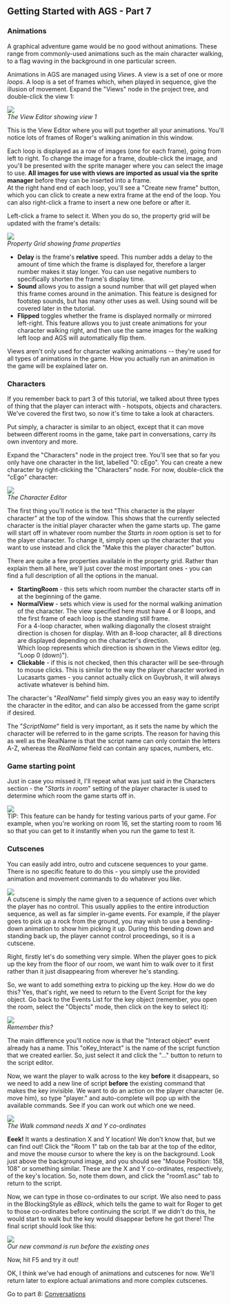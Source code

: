 **Getting Started with AGS - Part 7**
-------------------------------------

### Animations

A graphical adventure game would be no good without animations. These
range from commonly-used animations such as the main character walking,
to a flag waving in the background in one particular screen.

Animations in AGS are managed using *Views*. A view is a set of one or
more *loops*. A loop is a set of frames which, when played in sequence,
give the illusion of movement. Expand the "Views" node in the project
tree, and double-click the view 1:

![](images/intro7_1.jpg)  
*The View Editor showing view 1*

This is the View Editor where you will put together all your animations.
You'll notice lots of frames of Roger's walking animation in this
window.

Each loop is displayed as a row of images (one for each frame), going
from left to right. To change the image for a frame, double-click the
image, and you'll be presented with the sprite manager where you can
select the image to use. **All images for use with views are imported as
usual via the sprite manager** before they can be inserted into a
frame.  
At the right hand end of each loop, you'll see a "Create new frame"
button, which you can click to create a new extra frame at the end of
the loop. You can also right-click a frame to insert a new one before or
after it.

Left-click a frame to select it. When you do so, the property grid will
be updated with the frame's details:

![](images/intro7_2.jpg)  
*Property Grid showing frame properties*

-   **Delay** is the frame's **relative** speed. This number adds a
    delay to the amount of time which the frame is displayed for,
    therefore a larger number makes it stay longer. You can use negative
    numbers to specifically shorten the frame's display time.
-   **Sound** allows you to assign a sound number that will get played
    when this frame comes around in the animation. This feature is
    designed for footstep sounds, but has many other uses as well. Using
    sound will be covered later in the tutorial.
-   **Flipped** toggles whether the frame is displayed normally or
    mirrored left-right. This feature allows you to just create
    animations for your character walking right, and then use the same
    images for the walking left loop and AGS will automatically
    flip them.

Views aren't only used for character walking animations -- they're used
for all types of animations in the game. How you actually run an
animation in the game will be explained later on.

### Characters

If you remember back to part 3 of this tutorial, we talked about three
types of thing that the player can interact with - hotspots, objects and
characters. We've covered the first two, so now it's time to take a look
at characters.

Put simply, a character is similar to an object, except that it can move
between different rooms in the game, take part in conversations, carry
its own inventory and more.

Expand the "Characters" node in the project tree. You'll see that so far
you only have one character in the list, labelled "0: cEgo". You can
create a new character by right-clicking the "Characters" node. For now,
double-click the "cEgo" character:

![](images/intro7_3.jpg)  
*The Character Editor*

The first thing you'll notice is the text "This character is the player
character" at the top of the window. This shows that the currently
selected character is the initial player character when the game starts
up. The game will start off in whatever room number the *Starts in room*
option is set to for the player character. To change it, simply open up
the character that you want to use instead and click the "Make this the
player character" button.

There are quite a few properties available in the property grid. Rather
than explain them all here, we'll just cover the most important ones -
you can find a full description of all the options in the manual.

-   **StartingRoom** - this sets which room number the character starts
    off in at the beginning of the game.
-   **NormalView** - sets which view is used for the normal walking
    animation of the character. The view specified here must have 4 or 8
    loops, and the first frame of each loop is the standing still
    frame.  
    For a 4-loop character, when walking diagonally the closest straight
    direction is chosen for display. With an 8-loop character, all 8
    directions are displayed depending on the character's direction.  
    Which loop represents which direction is shown in the Views editor
    (eg. "Loop 0 (down)").
-   **Clickable** - if this is not checked, then this character will be
    see-through to mouse clicks. This is similar to the way the player
    character worked in Lucasarts games - you cannot actually click on
    Guybrush, it will always activate whatever is behind him.

The character's "*RealName*" field simply gives you an easy way to
identify the character in the editor, and can also be accessed from the
game script if desired.

The "*ScriptName*" field is very important, as it sets the name by which
the character will be referred to in the game scripts. The reason for
having this as well as the RealName is that the script name can only
contain the letters A-Z, whereas the *RealName* field can contain any
spaces, numbers, etc.

### Game starting point

Just in case you missed it, I'll repeat what was just said in the
Characters section - the "*Starts in room*" setting of the player
character is used to determine which room the game starts off in.

![](images/icon_info.gif)  
TIP: This feature can be handy for testing various parts of your game. For example, when you're working on room 16, set the starting room to room 16 so that you can get to it instantly when you run the game to test it.

### Cutscenes

You can easily add intro, outro and cutscene sequences to your game.
There is no specific feature to do this - you simply use the provided
animation and movement commands to do whatever you like.

![](images/icon_info.gif)  
A cutscene is simply the name given to a sequence of actions over which the player has no control. This usually applies to the entire introduction sequence, as well as far simpler in-game events. For example, if the player goes to pick up a rock from the ground, you may wish to use a bending-down animation to show him picking it up. During this bending down and standing back up, the player cannot control proceedings, so it is a cutscene.

Right, firstly let's do something very simple. When the player goes to
pick up the key from the floor of our room, we want him to walk over to
it first rather than it just disappearing from wherever he's standing.

So, we want to add something extra to picking up the key. How do we do
this? Yes, that's right, we need to return to the Event Script for the
key object. Go back to the Events List for the key object (remember, you
open the room, select the "Objects" mode, then click on the key to
select it):

![](images/intro7_4.jpg)  
*Remember this?*

The main difference you'll notice now is that the "Interact object"
event already has a name. This "oKey_Interact" is the name of the
script function that we created earlier. So, just select it and click
the "..." button to return to the script editor.

Now, we want the player to walk across to the key **before** it
disappears, so we need to add a new line of script **before** the
existing command that makes the key invisible. We want to do an action
on the player character (ie. move him), so type "player." and
auto-complete will pop up with the available commands. See if you can
work out which one we need.

![](images/intro7_5.jpg)  
*The Walk command needs X and Y co-ordinates*

**Eeek!** It wants a destination X and Y location! We don't know that,
but we can find out! Click the "Room 1" tab on the tab bar at the top of
the editor, and move the mouse cursor to where the key is on the
background. Look just above the background image, and you should see
"Mouse Position: 158, 108" or something similar. These are the X and Y
co-ordinates, respectively, of the key's location. So, note them down,
and click the "room1.asc" tab to return to the script.

Now, we can type in those co-ordinates to our script. We also need to
pass in the BlockingStyle as *eBlock*, which tells the game to wait for
Roger to get to those co-ordinates before continuing the script. If we
didn't do this, he would start to walk but the key would disappear
before he got there! The final script should look like this:

![](images/intro7_6.jpg)  
*Our new command is run before the existing ones*

Now, hit F5 and try it out!

OK, I think we've had enough of animations and cutscenes for now. We'll
return later to explore actual animations and more complex cutscenes.

Go to part 8: [Conversations](acintro8)

